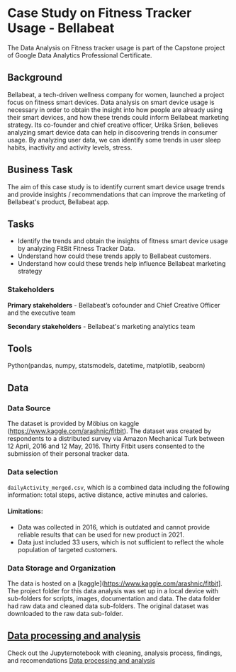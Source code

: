 # Case Study on Fitness Tracker Usage - Bellabeat

The Data Analysis on Fitness tracker usage is part of the Capstone project of Google Data Analytics Professional Certificate.

## Background

Bellabeat, a tech-driven wellness company for women, launched a project focus on fitness smart devices. Data analysis on smart device usage is necessary in order to obtain the insight into how people are already using their smart devices, and how these trends could inform Bellabeat marketing strategy. Its co-founder and chief creative officer, Urška Sršen, believes analyzing smart device data can help in discovering trends in consumer usage. By analyzing user data, we can identify some trends in user sleep habits, inactivity and activity levels, stress.


## Business Task

The aim of this case study is to identify current smart device usage trends and provide insights / recommendations that can improve the marketing of Bellabeat's product, Bellabeat app.

## Tasks

- Identify the trends and obtain the insights of fitness smart device usage by analyzing FitBit Fitness Tracker Data.
- Understand how could these trends apply to Bellabeat customers.
- Understand how could these trends help influence Bellabeat marketing strategy

### Stakeholders

**Primary stakeholders** - Bellabeat’s cofounder and Chief Creative Officer and the executive team

**Secondary stakeholders** - Bellabeat's marketing analytics team

## Tools

Python(pandas, numpy, statsmodels, datetime, matplotlib, seaborn)

## Data  

### Data Source 

The dataset is provided by Möbius on kaggle (https://www.kaggle.com/arashnic/fitbit). The dataset was created by respondents to a distributed survey via Amazon Mechanical Turk between 12 April, 2016 and 12 May, 2016. Thirty Fitbit users consented to the submission of their personal tracker data.

### Data selection

`dailyActivity_merged.csv`, which is a combined data including the following information: total steps, active distance, active minutes and calories.

#### Limitations:

- Data was collected in 2016, which is outdated and cannot provide reliable results that can be used for new product in 2021.
- Data just included 33 users, which is not sufficient to reflect the whole population of targeted customers.


### Data Storage and Organization

The data is hosted on a [kaggle](https://www.kaggle.com/arashnic/fitbit]. The project folder for this data analysis was set up in a local device with sub-folders for scripts, images, documentation and data. The data folder had raw data and cleaned data sub-folders. The original dataset was downloaded to the raw data sub-folder.

## [Data processing and analysis](https://github.com/naviag/Data-Analytics/blob/main/notebookc8783c0cd0(1).ipynb)

Check out the Jupyternotebook with cleaning, analysis process, findings, and recomendations [Data processing and analysis](https://github.com/naviag/Data-Analytics/blob/main/notebookc8783c0cd0(1).ipynb)
